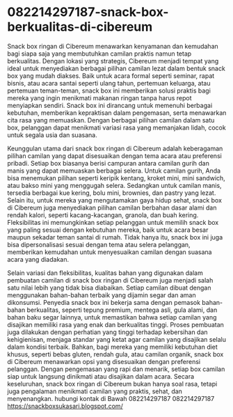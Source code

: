 # 082214297187-snack-box-berkualitas-di-cibereum
Snack box ringan di Cibereum menawarkan kenyamanan dan kemudahan bagi siapa saja yang membutuhkan camilan praktis namun tetap berkualitas. Dengan lokasi yang strategis, Cibereum menjadi tempat yang ideal untuk menyediakan berbagai pilihan camilan lezat dalam bentuk snack box yang mudah diakses. Baik untuk acara formal seperti seminar, rapat bisnis, atau acara santai seperti ulang tahun, pertemuan keluarga, atau pertemuan teman-teman, snack box ini memberikan solusi praktis bagi mereka yang ingin menikmati makanan ringan tanpa harus repot menyiapkan sendiri. Snack box ini dirancang untuk memenuhi berbagai kebutuhan, memberikan kepraktisan dalam pengemasan, serta menawarkan cita rasa yang memuaskan. Dengan berbagai pilihan camilan dalam satu box, pelanggan dapat menikmati variasi rasa yang memanjakan lidah, cocok untuk segala usia dan suasana.

Keunggulan utama dari snack box ringan di Cibereum adalah keberagaman pilihan camilan yang dapat disesuaikan dengan tema acara atau preferensi pribadi. Setiap box biasanya berisi campuran antara camilan gurih dan manis yang dapat memuaskan berbagai selera. Untuk camilan gurih, Anda bisa menemukan pilihan seperti keripik kentang, kroket mini, mini sandwich, atau bakso mini yang menggugah selera. Sedangkan untuk camilan manis, tersedia berbagai kue kering, bolu mini, brownies, dan pastry yang lezat. Selain itu, untuk mereka yang mengutamakan gaya hidup sehat, snack box di Cibereum juga menyediakan pilihan camilan berbahan dasar alami dan rendah kalori, seperti kacang-kacangan, granola, dan buah kering. Fleksibilitas ini memungkinkan setiap pelanggan untuk memilih snack box yang paling sesuai dengan kebutuhan mereka, baik untuk acara besar maupun sekadar teman santai di rumah. Tidak hanya itu, snack box ini juga bisa dipersonalisasi sesuai dengan tema atau selera pelanggan, memberikan kemudahan untuk menyesuaikan camilan dengan suasana acara yang diadakan.

Selain variasi dan fleksibilitas, kualitas bahan yang digunakan dalam pembuatan camilan di snack box ringan di Cibereum juga menjadi salah satu nilai lebih yang tidak bisa diabaikan. Setiap camilan dibuat dengan menggunakan bahan-bahan terbaik yang dijamin segar dan aman dikonsumsi. Penyedia snack box ini bekerja sama dengan pemasok bahan-bahan berkualitas, seperti tepung premium, mentega asli, gula alami, dan bahan baku segar lainnya, untuk memastikan bahwa setiap camilan yang disajikan memiliki rasa yang enak dan berkualitas tinggi. Proses pembuatan juga dilakukan dengan perhatian yang tinggi terhadap kebersihan dan kehigienisan, menjaga standar yang ketat agar camilan yang disajikan selalu dalam kondisi terbaik. Bahkan, bagi mereka yang memiliki kebutuhan diet khusus, seperti bebas gluten, rendah gula, atau camilan organik, snack box di Cibereum menawarkan opsi yang disesuaikan dengan preferensi pelanggan. Dengan pengemasan yang rapi dan menarik, setiap box camilan siap untuk langsung dinikmati atau disajikan dalam acara. Secara keseluruhan, snack box ringan di Cibereum bukan hanya soal rasa, tetapi juga pengalaman menikmati camilan yang praktis, sehat, dan menyenangkan.
hubungi kontak di Bawah
082214297187
082214297187
https://snackboxsukasari.blogspot.com/
